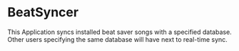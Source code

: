 # BeatSyncer

This Application syncs installed beat saver songs with a specified database. 
Other users specifying the same database will have next to real-time sync.
